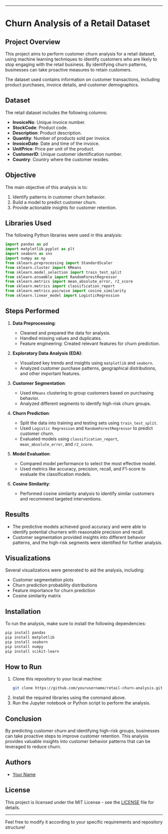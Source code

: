 
---

# Churn Analysis of a Retail Dataset

## Project Overview
This project aims to perform customer churn analysis for a retail dataset, using machine learning techniques to identify customers who are likely to stop engaging with the retail business. By identifying churn patterns, businesses can take proactive measures to retain customers.

The dataset used contains information on customer transactions, including product purchases, invoice details, and customer demographics.

## Dataset
The retail dataset includes the following columns:

- **InvoiceNo**: Unique invoice number.
- **StockCode**: Product code.
- **Description**: Product description.
- **Quantity**: Number of products sold per invoice.
- **InvoiceDate**: Date and time of the invoice.
- **UnitPrice**: Price per unit of the product.
- **CustomerID**: Unique customer identification number.
- **Country**: Country where the customer resides.

## Objective
The main objective of this analysis is to:
1. Identify patterns in customer churn behavior.
2. Build a model to predict customer churn.
3. Provide actionable insights for customer retention.

## Libraries Used
The following Python libraries were used in this analysis:

```python
import pandas as pd
import matplotlib.pyplot as plt
import seaborn as sns
import numpy as np
from sklearn.preprocessing import StandardScaler
from sklearn.cluster import KMeans
from sklearn.model_selection import train_test_split
from sklearn.ensemble import RandomForestRegressor
from sklearn.metrics import mean_absolute_error, r2_score
from sklearn.metrics import classification_report
from sklearn.metrics.pairwise import cosine_similarity
from sklearn.linear_model import LogisticRegression
```

## Steps Performed

1. **Data Preprocessing**:
   - Cleaned and prepared the data for analysis.
   - Handled missing values and duplicates.
   - Feature engineering: Created relevant features for churn prediction.

2. **Exploratory Data Analysis (EDA)**:
   - Visualized key trends and insights using `matplotlib` and `seaborn`.
   - Analyzed customer purchase patterns, geographical distributions, and other important features.

3. **Customer Segmentation**:
   - Used `KMeans` clustering to group customers based on purchasing behavior.
   - Analyzed different segments to identify high-risk churn groups.

4. **Churn Prediction**:
   - Split the data into training and testing sets using `train_test_split`.
   - Used `Logistic Regression` and `RandomForestRegressor` to predict customer churn.
   - Evaluated models using `classification_report`, `mean_absolute_error`, and `r2_score`.

5. **Model Evaluation**:
   - Compared model performance to select the most effective model.
   - Used metrics like accuracy, precision, recall, and F1-score to evaluate the classification models.

6. **Cosine Similarity**:
   - Performed cosine similarity analysis to identify similar customers and recommend targeted interventions.

## Results
- The predictive models achieved good accuracy and were able to identify potential churners with reasonable precision and recall.
- Customer segmentation provided insights into different behavior patterns, and the high-risk segments were identified for further analysis.

## Visualizations
Several visualizations were generated to aid the analysis, including:
- Customer segmentation plots
- Churn prediction probability distributions
- Feature importance for churn prediction
- Cosine similarity matrix

## Installation

To run the analysis, make sure to install the following dependencies:

```bash
pip install pandas
pip install matplotlib
pip install seaborn
pip install numpy
pip install scikit-learn
```

## How to Run

1. Clone this repository to your local machine:
   ```bash
   git clone https://github.com/yourusername/retail-churn-analysis.git
   ```
2. Install the required libraries using the command above.
3. Run the Jupyter notebook or Python script to perform the analysis.

## Conclusion
By predicting customer churn and identifying high-risk groups, businesses can take proactive steps to improve customer retention. This analysis provides valuable insights into customer behavior patterns that can be leveraged to reduce churn.

## Authors
- [Your Name](https://github.com/Emekadata/Churn-Analysis)

## License
This project is licensed under the MIT License - see the [LICENSE](LICENSE) file for details.

---

Feel free to modify it according to your specific requirements and repository structure!
